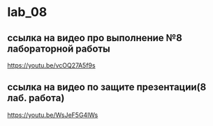 # lab_08

## ссылка на видео про выполнение №8 лабораторной работы
https://youtu.be/vcOQ27A5f9s

## ссылка на видео по защите презентации(8 лаб. работа)
https://youtu.be/WsJeF5G4lWs
